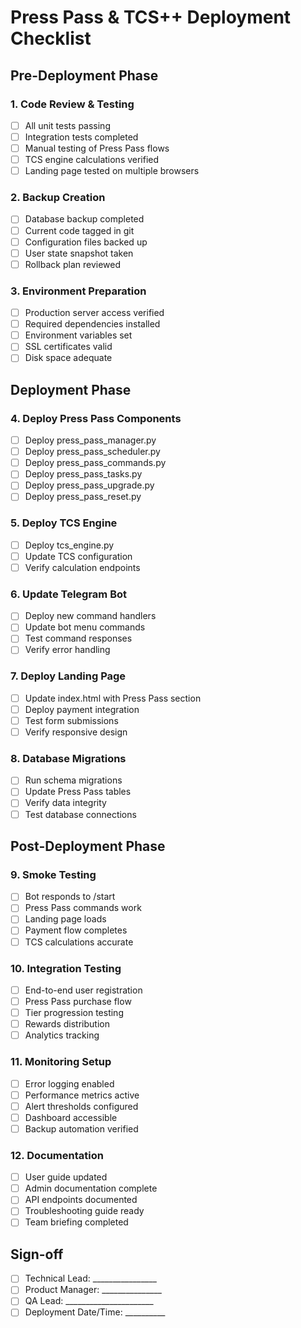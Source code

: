 # Press Pass & TCS++ Deployment Checklist

## Pre-Deployment Phase

### 1. Code Review & Testing
- [ ] All unit tests passing
- [ ] Integration tests completed
- [ ] Manual testing of Press Pass flows
- [ ] TCS engine calculations verified
- [ ] Landing page tested on multiple browsers

### 2. Backup Creation
- [ ] Database backup completed
- [ ] Current code tagged in git
- [ ] Configuration files backed up
- [ ] User state snapshot taken
- [ ] Rollback plan reviewed

### 3. Environment Preparation
- [ ] Production server access verified
- [ ] Required dependencies installed
- [ ] Environment variables set
- [ ] SSL certificates valid
- [ ] Disk space adequate

## Deployment Phase

### 4. Deploy Press Pass Components
- [ ] Deploy press_pass_manager.py
- [ ] Deploy press_pass_scheduler.py
- [ ] Deploy press_pass_commands.py
- [ ] Deploy press_pass_tasks.py
- [ ] Deploy press_pass_upgrade.py
- [ ] Deploy press_pass_reset.py

### 5. Deploy TCS Engine
- [ ] Deploy tcs_engine.py
- [ ] Update TCS configuration
- [ ] Verify calculation endpoints

### 6. Update Telegram Bot
- [ ] Deploy new command handlers
- [ ] Update bot menu commands
- [ ] Test command responses
- [ ] Verify error handling

### 7. Deploy Landing Page
- [ ] Update index.html with Press Pass section
- [ ] Deploy payment integration
- [ ] Test form submissions
- [ ] Verify responsive design

### 8. Database Migrations
- [ ] Run schema migrations
- [ ] Update Press Pass tables
- [ ] Verify data integrity
- [ ] Test database connections

## Post-Deployment Phase

### 9. Smoke Testing
- [ ] Bot responds to /start
- [ ] Press Pass commands work
- [ ] Landing page loads
- [ ] Payment flow completes
- [ ] TCS calculations accurate

### 10. Integration Testing
- [ ] End-to-end user registration
- [ ] Press Pass purchase flow
- [ ] Tier progression testing
- [ ] Rewards distribution
- [ ] Analytics tracking

### 11. Monitoring Setup
- [ ] Error logging enabled
- [ ] Performance metrics active
- [ ] Alert thresholds configured
- [ ] Dashboard accessible
- [ ] Backup automation verified

### 12. Documentation
- [ ] User guide updated
- [ ] Admin documentation complete
- [ ] API endpoints documented
- [ ] Troubleshooting guide ready
- [ ] Team briefing completed

## Sign-off
- [ ] Technical Lead: ________________
- [ ] Product Manager: _______________
- [ ] QA Lead: ______________________
- [ ] Deployment Date/Time: __________